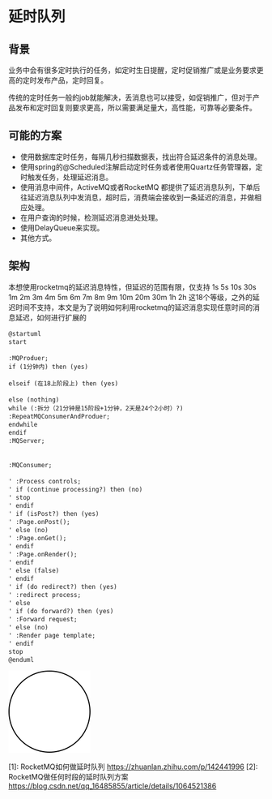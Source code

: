 # 延时队列

## 背景

业务中会有很多定时执行的任务，如定时生日提醒，定时促销推广或是业务要求更高的定时发布产品，定时回复。

传统的定时任务一般的job就能解决，丢消息也可以接受，如促销推广，但对于产品发布和定时回复则要求更高，所以需要满足量大，高性能，可靠等必要条件。

## 可能的方案

- 使用数据库定时任务，每隔几秒扫描数据表，找出符合延迟条件的消息处理。
- 使用spring的@Scheduled注解启动定时任务或者使用Quartz任务管理器，定时触发任务，处理延迟消息。
- 使用消息中间件，ActiveMQ或者RocketMQ 都提供了延迟消息队列，下单后往延迟消息队列中发消息，超时后，消费端会接收到一条延迟的消息，并做相应处理。
- 在用户查询的时候，检测延迟消息进处处理。
- 使用DelayQueue来实现。
- 其他方式。

## 架构

本想使用rocketmq的延迟消息特性，但延迟的范围有限，仅支持
1s 5s 10s 30s
1m 2m 3m 4m
5m 6m 7m 8m
9m 10m 20m 30m
1h 2h
这18个等级，之外的延迟时间不支持，本文是为了说明如何利用rocketmq的延迟消息实现任意时间的消息延迟，如何进行扩展的

```plantuml
@startuml
start

:MQProduer;
if (1分钟内) then (yes)

elseif (在18上阶段上) then (yes)

else (nothing)
while (:拆分（21分钟是15阶段+1分钟，2天是24个2小时）?)
:RepeatMQConsumerAndProduer;
endwhile
endif
:MQServer;


:MQConsumer;

' :Process controls;
' if (continue processing?) then (no)
' stop
' endif
' if (isPost?) then (yes)
' :Page.onPost();
' else (no)
' :Page.onGet();
' endif
' :Page.onRender();
' endif
' else (false)
' endif
' if (do redirect?) then (yes)
' :redirect process;
' else
' if (do forward?) then (yes)
' :Forward request;
' else (no)
' :Render page template;
' endif
stop
@enduml

```

![延时队列](delay_mq.drawio.svg)

[1]: RocketMQ如何做延时队列 https://zhuanlan.zhihu.com/p/142441996
[2]: RocketMQ做任何时段的延时队列方案 https://blog.csdn.net/qq_16485855/article/details/1064521386